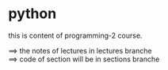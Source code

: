 # python
this is content of programming-2 course.

==> the notes of lectures in lectures branche  
==> code of section will be in sections branche
